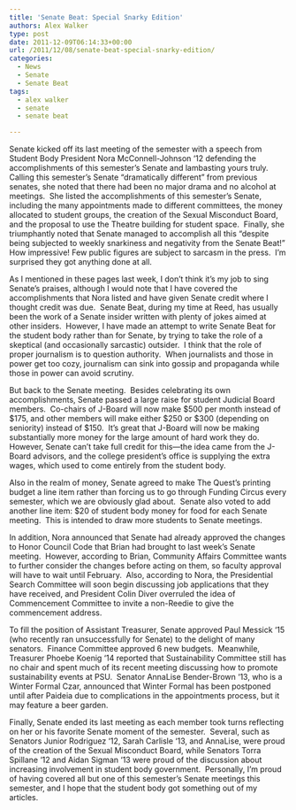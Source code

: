 ```yaml
---
title: 'Senate Beat: Special Snarky Edition'
authors: Alex Walker
type: post
date: 2011-12-09T06:14:33+00:00
url: /2011/12/08/senate-beat-special-snarky-edition/
categories:
  - News
  - Senate
  - Senate Beat
tags:
  - alex walker
  - senate
  - senate beat

---
```

Senate kicked off its last meeting of the semester with a speech from Student Body President Nora McConnell-Johnson ‘12 defending the accomplishments of this semester’s Senate and lambasting yours truly.  Calling this semester’s Senate “dramatically different” from previous senates, she noted that there had been no major drama and no alcohol at meetings.  She listed the accomplishments of this semester’s Senate, including the many appointments made to different committees, the money allocated to student groups, the creation of the Sexual Misconduct Board, and the proposal to use the Theatre building for student space.  Finally, she triumphantly noted that Senate managed to accomplish all this “despite being subjected to weekly snarkiness and negativity from the Senate Beat!” How impressive! Few public figures are subject to sarcasm in the press.  I’m surprised they got anything done at all.

As I mentioned in these pages last week, I don’t think it’s my job to sing Senate’s praises, although I would note that I have covered the accomplishments that Nora listed and have given Senate credit where I thought credit was due.  Senate Beat, during my time at Reed, has usually been the work of a Senate insider written with plenty of jokes aimed at other insiders.  However, I have made an attempt to write Senate Beat for the student body rather than for Senate, by trying to take the role of a skeptical (and occasionally sarcastic) outsider.  I think that the role of proper journalism is to question authority.  When journalists and those in power get too cozy, journalism can sink into gossip and propaganda while those in power can avoid scrutiny.

But back to the Senate meeting.  Besides celebrating its own accomplishments, Senate passed a large raise for student Judicial Board members.  Co-chairs of J-Board will now make $500 per month instead of $175, and other members will make either $250 or $300 (depending on seniority) instead of $150.  It’s great that J-Board will now be making substantially more money for the large amount of hard work they do.  However, Senate can’t take full credit for this—the idea came from the J-Board advisors, and the college president’s office is supplying the extra wages, which used to come entirely from the student body.

Also in the realm of money, Senate agreed to make The Quest’s printing budget a line item rather than forcing us to go through Funding Circus every semester, which we are obviously glad about.  Senate also voted to add another line item: $20 of student body money for food for each Senate meeting.  This is intended to draw more students to Senate meetings.

In addition, Nora announced that Senate had already approved the changes to Honor Council Code that Brian had brought to last week’s Senate meeting.  However, according to Brian, Community Affairs Committee wants to further consider the changes before acting on them, so faculty approval will have to wait until February.  Also, according to Nora, the Presidential Search Committee will soon begin discussing job applications that they have received, and President Colin Diver overruled the idea of Commencement Committee to invite a non-Reedie to give the commencement address.

To fill the position of Assistant Treasurer, Senate approved Paul Messick ‘15 (who recently ran unsuccessfully for Senate) to the delight of many senators.  Finance Committee approved 6 new budgets.  Meanwhile, Treasurer Phoebe Koenig ‘14 reported that Sustainability Committee still has no chair and spent much of its recent meeting discussing how to promote sustainability events at PSU.  Senator AnnaLise Bender-Brown ‘13, who is a Winter Formal Czar, announced that Winter Formal has been postponed until after Paideia due to complications in the appointments process, but it may feature a beer garden.

Finally, Senate ended its last meeting as each member took turns reflecting on her or his favorite Senate moment of the semester.  Several, such as Senators Junior Rodriguez ‘12, Sarah Carlisle ‘13, and AnnaLise, were proud of the creation of the Sexual Misconduct Board, while Senators Torra Spillane ‘12 and Aidan Sigman ‘13 were proud of the discussion about increasing involvement in student body government.  Personally, I’m proud of having covered all but one of this semester’s Senate meetings this semester, and I hope that the student body got something out of my articles.